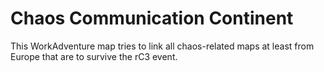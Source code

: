 # Chaos Communication Continent

This WorkAdventure map tries to link all chaos-related maps at least from Europe that are to survive the rC3 event.

